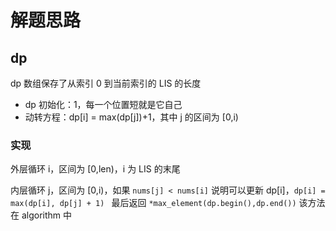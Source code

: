 # 解题思路

## dp

dp 数组保存了从索引 0 到当前索引的 LIS 的长度

- dp 初始化：1，每一个位置短就是它自己
- 动转方程：dp[i] = max(dp[j])+1，其中 j 的区间为 [0,i)

### 实现

外层循环 i，区间为 [0,len)，i 为 LIS 的末尾

内层循环 j，区间为 [0,i)，如果 `nums[j] < nums[i]` 说明可以更新 dp[i]，`dp[i] = max(dp[i], dp[j] + 1) `
最后返回 `*max_element(dp.begin(),dp.end())` 该方法在 algorithm 中